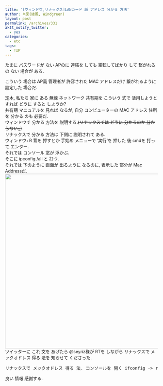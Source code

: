 ```yaml
---
title: '[ウィンドウ,リナックス]LANカード 脈 アドレス 分かる 方法'
author: 녹풍(綠風, Windgreen)
layout: post
permalink: /archives/331
aktt_notify_twitter:
  - yes
categories:
  - etc
tags:
  - TIP
---
```

たまに パスワードが ない APのに 連結を しても 空転してばかり して 繋がれるの ない 場合が ある. <div>
  こういう 場合は AP義 管理者が 許容された MAC アドレスだけ 繋がれるように 設定した 場合だ.
</div>

<div>
  定木, 私たち 家に ある 無線 ネットワーク 共有期を こういう 式で 活用しようとすれば どうに すると しようか?
</div>

<div>
  共有期 マニュアルを 見れば なるが, 自分 コンピューターの MAC アドレス 住所を 分かる のも 必要だ.
</div>

<div>
  ウィンドウで 分かる 方法を 説明する.<s>(リナックスでは どうに 分かるのか 分からない;;)</s>
</div>

<div>
  リナックスで 分かる 方法は 下側に 説明されて ある.
</div>

<div>
  ウィンドウ+R 背を 押すとか 手始め メニューで &#8216;実行&#8217;を 押した 後 cmdを 打って エンター.
</div>

<div>
  それでは コンソール 窓が 浮かぶ.
</div>

<div>
  そこに ipconfig /all と 打つ.
</div>

<div>
  それでは 下のように 画面が 出るように なるのに, 表示した 部分が Mac Addressだ.
</div>

<div>
  <img src="http://dl.dropboxusercontent.com/u/15546257/blog/mytory/old-images/1/cfile9.uf.11086D494D4BC8D52E13F4.jpg" class="aligncenter" alt="" height="573" width="580" />
</div>

<div>
  ツイッターに これ 文を あげたら @seyriz様が RTを しながら リナックスで メックオドレス 得る 法を 知らせて くださった.
</div>

<div>
  <pre class="brush:plain">リナックスで メックオドレス 得る 法. コンソールを 開く ifconfig -&gt; return 終り </pre>
</div>

<div>
  良い 情報 感謝する.
</div>